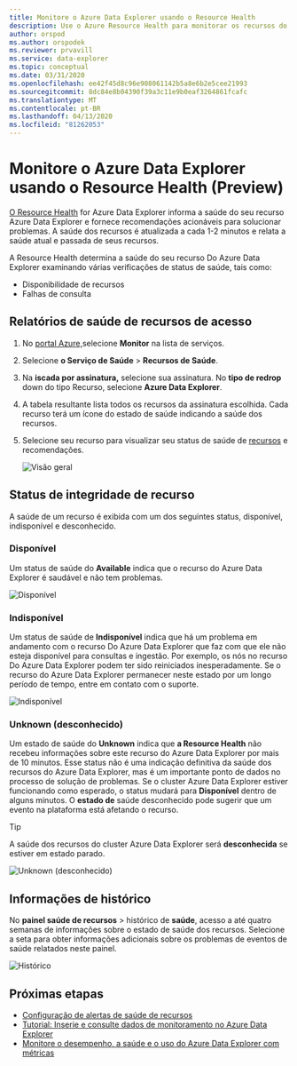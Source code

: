 ```yaml
---
title: Monitore o Azure Data Explorer usando o Resource Health
description: Use o Azure Resource Health para monitorar os recursos do Azure Data Explorer.
author: orspod
ms.author: orspodek
ms.reviewer: prvavill
ms.service: data-explorer
ms.topic: conceptual
ms.date: 03/31/2020
ms.openlocfilehash: ee42f45d8c96e908061142b5a8e6b2e5cee21993
ms.sourcegitcommit: 8dc84e8b04390f39a3c11e9b0eaf3264861fcafc
ms.translationtype: MT
ms.contentlocale: pt-BR
ms.lasthandoff: 04/13/2020
ms.locfileid: "81262053"
---
```

# <a name="monitor-azure-data-explorer-using-resource-health-preview"></a>Monitore o Azure Data Explorer usando o Resource Health (Preview)

[O Resource Health](/azure/service-health/resource-health-overview) for Azure Data Explorer informa a saúde do seu recurso Azure Data Explorer e fornece recomendações acionáveis para solucionar problemas. A saúde dos recursos é atualizada a cada 1-2 minutos e relata a saúde atual e passada de seus recursos. 

A Resource Health determina a saúde do seu recurso Do Azure Data Explorer examinando várias verificações de status de saúde, tais como:
* Disponibilidade de recursos
* Falhas de consulta

## <a name="access-resource-health-reporting"></a>Relatórios de saúde de recursos de acesso

1. No [portal Azure,](https://portal.azure.com/)selecione **Monitor** na lista de serviços.
1. Selecione **o Serviço de Saúde** > **Recursos de Saúde**.
1. Na **iscada por assinatura,** selecione sua assinatura. No **tipo de redrop** down do tipo Recurso, selecione **Azure Data Explorer**.
1. A tabela resultante lista todos os recursos da assinatura escolhida. Cada recurso terá um ícone do estado de saúde indicando a saúde dos recursos.
1. Selecione seu recurso para visualizar seu status de saúde de [recursos](#resource-health-status) e recomendações.

    ![Visão geral](media/monitor-with-resource-health/resource-health-overview.png)

## <a name="resource-health-status"></a>Status de integridade de recurso

A saúde de um recurso é exibida com um dos seguintes status, disponível, indisponível e desconhecido.

### <a name="available"></a>Disponível

Um status de saúde do **Available** indica que o recurso do Azure Data Explorer é saudável e não tem problemas.

![Disponível](media/monitor-with-resource-health/available.png)

### <a name="unavailable"></a>Indisponível

Um status de saúde de **Indisponível** indica que há um problema em andamento com o recurso Do Azure Data Explorer que faz com que ele não esteja disponível para consultas e ingestão. Por exemplo, os nós no recurso Do Azure Data Explorer podem ter sido reiniciados inesperadamente. Se o recurso do Azure Data Explorer permanecer neste estado por um longo período de tempo, entre em contato com o suporte.

![Indisponível](media/monitor-with-resource-health/unavailable.png)

### <a name="unknown"></a>Unknown (desconhecido)

Um estado de saúde do **Unknown** indica que **a Resource Health** não recebeu informações sobre este recurso do Azure Data Explorer por mais de 10 minutos. Esse status não é uma indicação definitiva da saúde dos recursos do Azure Data Explorer, mas é um importante ponto de dados no processo de solução de problemas. Se o cluster Azure Data Explorer estiver funcionando como esperado, o status mudará para **Disponível** dentro de alguns minutos. O **estado de** saúde desconhecido pode sugerir que um evento na plataforma está afetando o recurso. 

> [!TIP]
> A saúde dos recursos do cluster Azure Data Explorer será **desconhecida** se estiver em estado parado.

![Unknown (desconhecido)](media/monitor-with-resource-health/unknown.png)

## <a name="historical-information"></a>Informações de histórico

No **painel saúde de recursos** > histórico de **saúde**, acesso a até quatro semanas de informações sobre o estado de saúde dos recursos. Selecione a seta para obter informações adicionais sobre os problemas de eventos de saúde relatados neste painel. 

![Histórico](media/monitor-with-resource-health/healthhistory.png)

## <a name="next-steps"></a>Próximas etapas

* [Configuração de alertas de saúde de recursos](https://docs.microsoft.com/azure/service-health/resource-health-alert-arm-template-guide)
* [Tutorial: Inserie e consulte dados de monitoramento no Azure Data Explorer](ingest-data-no-code.md)
* [Monitore o desempenho, a saúde e o uso do Azure Data Explorer com métricas](using-metrics.md)